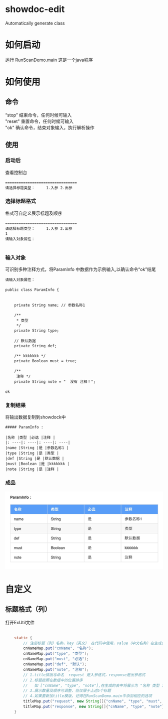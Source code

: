 # showdoc-edit
Automatically generate class
# 如何启动
运行 RunScanDemo.main 这是一个java程序

# 如何使用
## 命令
“stop”  结束命令，任何时候可输入 <br>
"reset" 重置命令，任何时候可输入 <br>
"ok"    确认命令，结束对象输入，执行解析操作

## 使用

### 启动后

查看控制台

```text
================================
请选择标题类型：	 1.入参 2.出参

```

### 选择标题格式
格式可自定义展示标题及顺序

```text
================================
请选择标题类型：	 1.入参 2.出参
1
请输入对象属性：


```
### 输入对象
可识别多种注释方式，将ParamInfo 中数据作为示例输入,以确认命令“ok”结尾

```text
请输入对象属性：

public class ParamInfo {


    private String name; // 参数名称1

    /**
     * 类型
     */
    private String type;

    // 默认数据
    private String def;

    /** kkkkkkk */
    private Boolean must = true;

    /**
     注释 */
    private String note = "  没有 注释！";

ok
```

### 复制结果

将输出数据复制到showdock中

```text
##### ParamInfo :

|名称 |类型 |必选 |注释 |
|: ----|: ----|: ----|: ----|
|name |String |是 |参数名称1 |
|type |String |是 |类型 |
|def |String |是 |默认数据 |
|must |Boolean |是 |kkkkkkk |
|note |String |是 |注释 |

```

### 成品

![show](show.jpg)



# 自定义

## 标题格式（列）

打开ExUtil文件

```java

    static {
        // 注册标题（列）名称，key（英文） 在代码中使用，value（中文名称）在生成的表中使用，中文名称可改
        cnNameMap.put("cnName", "名称");
        cnNameMap.put("type", "类型");
        cnNameMap.put("must", "必选");
        cnNameMap.put("def", "默认");
        cnNameMap.put("note", "注释");
        // 1.title排版与命名  request 是入参格式，response是出参格式
        // 2.标题按照在数组中的位置排序
        //   如 ["cnName", "type", "note"],在生成的表中将展示为 "名称 类型 注释"
        // 3.展示数量及顺序可调整，但仅限于上述5个标题
        // 4.如果要新加title模版，记得在RunScanDemo.main中添加相应的选项
        titleMap.put("request", new String[]{"cnName", "type", "must", "note"}); // "名称 类型 必选 注释"
        titleMap.put("response", new String[]{"cnName", "type", "note"}); // "名称 类型 注释"
    }

```




